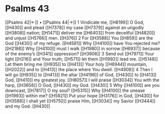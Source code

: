 # Psalms 43
[[Psalms 42|←]] • [[Psalms 44|→]]
1 Vindicate me, [[H8199]] O God, [[H430]] and plead [[H7378]] my case [[H7379]] against an ungodly [[H3808]] nation; [[H1471]] deliver me [[H6403]] from deceitful [[H4820]] and unjust [[H5766]] men. [[H376]] 
2 For [[H3588]] You [[H859]] are the God [[H430]] of my refuge. [[H4581]] Why [[H4100]] have You rejected me? [[H2186]] Why [[H4100]] must I walk [[H1980]] in sorrow [[H6937]] because of the enemy’s [[H341]] oppression? [[H3906]] 
3 Send out [[H7971]] Your light [[H216]] and Your truth; [[H571]] let them [[H1992]] lead me. [[H5148]] Let them bring me [[H935]] to [[H413]] Your holy [[H6944]] mountain, [[H2022]] and to [[H413]] the place where You dwell. [[H4908]] 
4 Then I will go [[H935]] to [[H413]] the altar [[H4196]] of God, [[H430]] to [[H413]] God, [[H410]] my greatest joy. [[H8057]] I will praise [[H3034]] You with the harp, [[H3658]] O God, [[H430]] my God. [[H430]] 
5 Why [[H4100]] are you downcast, [[H7817]] O my soul? [[H5315]] Why [[H4100]] the unease [[H1993]] within me? [[H5921]] Put your hope [[H3176]] in God, [[H430]] for [[H3588]] I shall yet [[H5750]] praise Him, [[H3034]] my Savior [[H3444]] and my God. [[H430]] 
